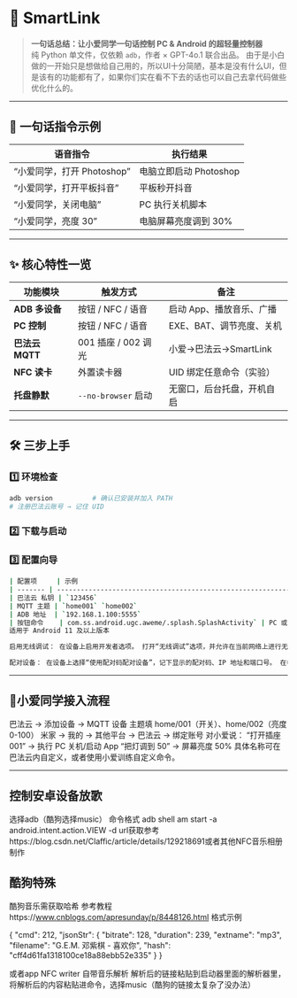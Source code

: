 # 🚀 SmartLink  
> **一句话总结：让小爱同学一句话控制 PC & Android 的超轻量控制器**  
> 纯 Python 单文件，仅依赖 `adb`，作者 × GPT-4o.1 联合出品。
由于是小白做的一开始只是想做给自己用的，所以UI十分简陋，基本是没有什么UI，但是该有的功能都有了，如果你们实在看不下去的话也可以自己去拿代码做些优化什么的。
---

## 📌 一句话指令示例
| 语音指令 | 执行结果 |
|---|---|
| “小爱同学，打开 Photoshop” | 电脑立即启动 Photoshop |
| “小爱同学，打开平板抖音” | 平板秒开抖音 |
| “小爱同学，关闭电脑” | PC 执行关机脚本 |
| “小爱同学，亮度 30” | 电脑屏幕亮度调到 30% |

---

## ✨ 核心特性一览
| 功能模块 | 触发方式 | 备注 |
|---|---|---|
| **ADB 多设备** | 按钮 / NFC / 语音 | 启动 App、播放音乐、广播 |
| **PC 控制** | 按钮 / NFC / 语音 | EXE、BAT、调节亮度、关机 |
| **巴法云 MQTT** | 001 插座 / 002 调光 | 小爱→巴法云→SmartLink |
| **NFC 读卡** | 外置读卡器 | UID 绑定任意命令（实验） |
| **托盘静默** | `--no-browser` 启动 | 无窗口，后台托盘，开机自启 |

---

## 🛠️ 三步上手

### 1️⃣ 环境检查
```bash
adb version          # 确认已安装并加入 PATH
# 注册巴法云账号 → 记住 UID
```


### 2️⃣ 下载与启动
### 3️⃣ 配置向导

```bash
| 配置项     | 示例                                                                            | 提示                 |
| ------- | ----------------------------------------------------------------------------- | ------------------ |
| 巴法云 私钥 | `123456`                                                                      | 个人中心复制             |
| MQTT 主题 | `home001` `home002`                                                         | 必须以 `001`/`002` 结尾 |
| ADB 地址  | `192.168.1.100:5555`                                                          | 建议路由器 DHCP 静态绑定    |
| 按钮命令    | com.ss.android.ugc.aweme/.splash.SplashActivity` | PC 或 Android 任意命令  |
适用于 Android 11 及以上版本

启用无线调试： 在设备上启用开发者选项。 打开“无线调试”选项，并允许在当前网络上进行无线调试。

配对设备： 在设备上选择“使用配对码配对设备”，记下显示的配对码、IP 地址和端口号。 在电脑终端运行以下命令： adb pair <ip_address>:<port> 输入配对码后，系统会提示配对成功。

```
---
## 🚀小爱同学接入流程  
巴法云 → 添加设备 → MQTT 设备
主题填 home/001（开关）、home/002（亮度 0-100）
米家 → 我的 → 其他平台 → 巴法云 → 绑定账号
对小爱说：
“打开插座 001” → 执行 PC 关机/启动 App
“把灯调到 50” → 屏幕亮度 50%
具体名称可在巴法云内自定义，或者使用小爱训练自定义命令。

---
## 控制安卓设备放歌
选择adb（酷狗选择music）
命令格式
adb shell am start -a android.intent.action.VIEW -d <url>
url获取参考https://blog.csdn.net/Claffic/article/details/129218691或者其他NFC音乐相册制作

## 酷狗特殊
酷狗音乐需获取哈希
参考教程https://www.cnblogs.com/apresunday/p/8448126.html
格式示例

{ "cmd": 212, "jsonStr": { "bitrate": 128, "duration": 239, "extname": "mp3", "filename": "G.E.M. 邓紫棋 - 喜欢你", "hash": "cff4d61fa1318100ce18a88ebb52e335" } }

或者app NFC writer 自带音乐解析 解析后的链接粘贴到启动器里面的解析器里，将解析后的内容粘贴进命令，选择music（酷狗的链接太复杂了没办法）
```
